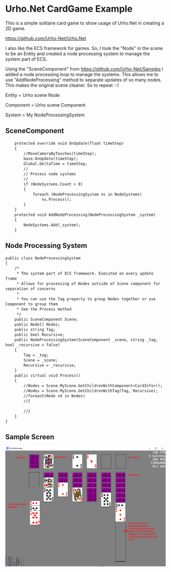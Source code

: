 # Urho.Net CardGame Example
This is a simple solitaire card game to show usage of Urho.Net in creating a 2D game. 

https://github.com/Urho-Net/Urho.Net 

I also like the ECS framework for games. So, I took the "Node" in the scene to be an Entity and created a node processing system to manage the system part of ECS.

Using the "SceneComponent" from https://github.com/Urho-Net/Samples I added a node processing loop to manage the systems.  This allows me to use "AddNodeProcessing" method to separate updates of so many nodes.  This makes the original scene cleaner. So to repeat :-)

Entity = Urho scene Node

Component = Urho scene Component

System = My NodeProcessingSystem

## SceneComponent
        protected override void OnUpdate(float timeStep)
        {
            //MoveCameraByTouches(timeStep);
            base.OnUpdate(timeStep);
            Global.DeltaTime = timeStep;
            //
            // Process node systems
            //
            if (NodeSystems.Count > 0)
            {
                foreach (NodeProcessingSystem ns in NodeSystems)
                    ns.Process();
            }
        }
        protected void AddNodeProcessing(NodeProcessingSystem _system)
        {
            NodeSystems.Add(_system);
        }

## Node Processing System
    public class NodeProcessingSystem
    {
        /*
         * The system part of ECS framework. Executed on every update frame
         * Allows for processing of Nodes outside of Scene component for separation of concerns
         * 
         * You can use the Tag property to group Nodes together or use Component to group them
         * See the Process method
         */
        public SceneComponent Scene;
        public Node[] Nodes;
        public string Tag;
        public bool Recursive;
        public NodeProcessingSystem(SceneComponent _scene, string _tag, bool _recursive = false)
        {
            Tag = _tag;
            Scene = _scene;
            Recursive = _recursive;
        }
        public virtual void Process()
        {
            //Nodes = Scene.MyScene.GetChildrenWithComponent<CardInfo>();
            //Nodes = Scene.MyScene.GetChildrenWithTag(Tag, Recursive);
            //foreach(Node nd in Nodes)
            //{

            //}
        }
    }
## Sample Screen

![game image](CardGameScreen.png)
